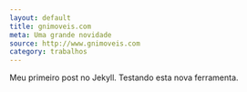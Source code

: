 ```yaml
---
layout: default
title: gnimoveis.com
meta: Uma grande novidade
source: http://www.gnimoveis.com
category: trabalhos
---
```


Meu primeiro post no Jekyll.
Testando esta nova ferramenta.